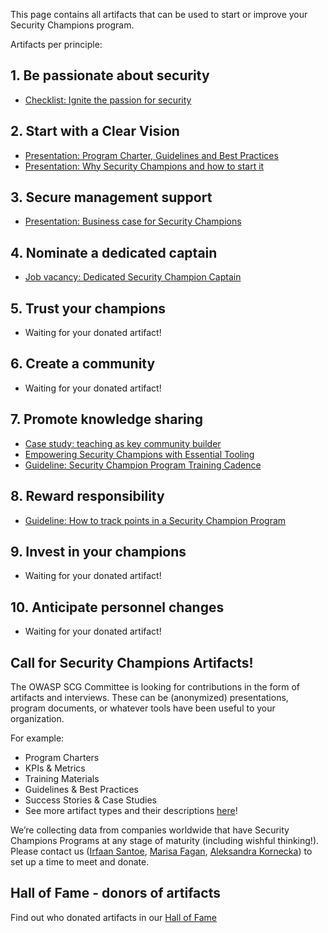This page contains all artifacts that can be used to start or improve your Security Champions program.


Artifacts per principle:

## 1. Be passionate about security
- [Checklist: Ignite the passion for security](assets/artifacts/Security%20Champions%20Guide%20-%20Be%20Passionate%20About%20Security%20-%20Checklist.pdf)

## 2. Start with a Clear Vision
- [Presentation: Program Charter, Guidelines and Best Practices](assets/artifacts/Security%20Champions%20Guide%20-%20Start%20with%20a%20Clear%20Vision%20-%20Program%20Charter,%20Guidelines%20and%20Best%20Practices.pptx)
- [Presentation: Why Security Champions and how to start it](assets/artifacts/Security%20Champions%20Guide%20-%20Start%20with%20a%20Clear%20Vision%20-%20Why%20Security%20Champions%20and%20how%20to%20start%20it.pdf)

## 3. Secure management support
- [Presentation: Business case for Security Champions](assets/artifacts/security%20champions%20(updated).pptx)

## 4. Nominate a dedicated captain
- [Job vacancy: Dedicated Security Champion Captain](assets/artifacts/Security%20Champions%20Guide%20%2D%20Nominate%20a%20dedicated%20Captain%20%2D%20Job%20vacancy.pdf)

## 5. Trust your champions
- Waiting for your donated artifact!

## 6. Create a community
- Waiting for your donated artifact!

## 7. Promote knowledge sharing
- [Case study: teaching as key community builder](assets/artifacts/Security%20Champions%20Guide%20-%20Promote%20knowledge%20sharing%20-%20teaching%20as%20key%20community%20builder.pdf)
- [Empowering Security Champions with Essential Tooling](assets/artifacts/Security%20Champions%20Guide%20-%20Promote%20knowledge%20sharing%20-%20Empowering%20Security%20Champions%20with%20Essential%20Tooling.pdf)
- [Guideline: Security Champion Program Training Cadence](assets/artifacts/reaTrainingCadence.pdf)

## 8. Reward responsibility
- [Guideline: How to track points in a Security Champion Program](assets/artifacts/HowtotrackpointsinaSecurityChampionProgram.pdf)

## 9. Invest in your champions
- Waiting for your donated artifact!

## 10. Anticipate personnel changes
- Waiting for your donated artifact!

## Call for Security Champions Artifacts!
The OWASP SCG Committee is looking for contributions in the form of artifacts and interviews. These can be (anonymized) presentations, program documents, or whatever tools have been useful to your organization.

For example:

* Program Charters
* KPIs & Metrics
* Training Materials
* Guidelines & Best Practices
* Success Stories & Case Studies
* See more artifact types and their descriptions [here](https://docs.google.com/document/d/1eZHaBUMBxHmSLTVAhdaGVvZNl3MP5Fe-UCNFBuyY9RA/edit?usp=sharing)!

We’re collecting data from companies worldwide that have Security Champions Programs at any stage of maturity (including wishful thinking!). Please contact us ([Irfaan Santoe](https://www.linkedin.com/in/irfaansantoe/), [Marisa Fagan](https://www.linkedin.com/in/marisafagan/), [Aleksandra Kornecka](https://www.linkedin.com/in/aleksandrakornecka/)) to set up a time to meet and donate.

## Hall of Fame - donors of artifacts
Find out who donated artifacts in our [Hall of Fame](halloffame.md)
